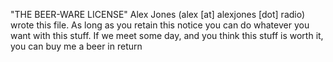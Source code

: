 "THE BEER-WARE LICENSE" Alex Jones (alex [at] alexjones [dot] radio) wrote this file. As long as you retain this notice you can do whatever you want with this stuff. If we meet some day, and you think this stuff is worth it, you can buy me a beer in return